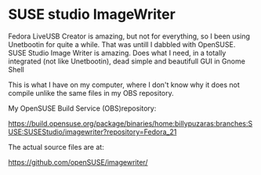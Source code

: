 # SUSE studio ImageWriter

Fedora LiveUSB Creator is amazing, but not for everything, so I been using Unetbootin for quite a while. That was untill I dabbled with OpenSUSE. SUSE Studio Image Writer is amazing. Does what I need, in a totally integrated (not like Unetbootin), dead simple and beautifull GUI in Gnome Shell

This is what I have on my computer, where I don't know why it does not compile unlike the same files in my OBS repository.

My OpenSUSE Build Service (OBS)repository:

https://build.opensuse.org/package/binaries/home:billypuzaras:branches:SUSE:SUSEStudio/imagewriter?repository=Fedora_21

The actual source files are at:

https://github.com/openSUSE/imagewriter/
